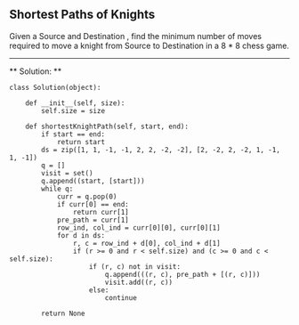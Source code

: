 ## Shortest Paths of Knights

Given a Source and Destination , find the minimum number of moves required to move a knight from Source to Destination in a 8 * 8 chess game.

---
** Solution: **

    class Solution(object):

        def __init__(self, size):
            self.size = size

        def shortestKnightPath(self, start, end):
            if start == end:
                return start
            ds = zip([1, 1, -1, -1, 2, 2, -2, -2], [2, -2, 2, -2, 1, -1, 1, -1])
            q = []
            visit = set()
            q.append((start, [start]))
            while q:
                curr = q.pop(0)
                if curr[0] == end:
                    return curr[1]
                pre_path = curr[1]
                row_ind, col_ind = curr[0][0], curr[0][1]
                for d in ds:
                    r, c = row_ind + d[0], col_ind + d[1]
                    if (r >= 0 and r < self.size) and (c >= 0 and c < self.size):
                        if (r, c) not in visit:
                            q.append(((r, c), pre_path + [(r, c)]))
                            visit.add((r, c))
                        else:
                            continue

            return None


